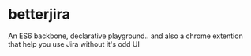 # betterjira
An ES6 backbone, declarative playground.. and also a chrome extention that help you use Jira without it's odd UI

